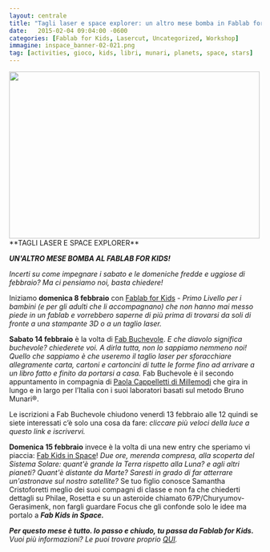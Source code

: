 ```yaml
---
layout: centrale
title: "Tagli laser e space explorer: un altro mese bomba in Fablab for Kids!"
date:   2015-02-04 09:04:00 -0600
categories: [Fablab for Kids, Lasercut, Uncategorized, Workshop]
immagine: inspace_banner-02-021.png
tag: [activities, gioco, kids, libri, munari, planets, space, stars]
---
```

<img src="/img/blog/inspace_banner-02-021.png" width="500" height="333">
**TAGLI LASER E SPACE EXPLORER**

**_UN'ALTRO MESE BOMBA AL FABLAB FOR KIDS!_**

_Incerti su come impegnare i sabato e le domeniche fredde e uggiose di febbraio? Ma ci pensiamo noi, basta chiedere!_

Iniziamo **domenica 8 febbraio** con [Fablab for Kids](https://www.eventbrite.it/e/biglietti-fablab-4-kids-8-febbraio-15454840845) - _Primo Livello per i bambini (e per gli adulti che li accompagnano) che non hanno mai messo piede in un fablab e vorrebbero saperne di più prima di trovarsi da soli di fronte a una stampante 3D o a un taglio laser._

**Sabato 14 febbraio** è la volta di [Fab Buchevole](https://www.eventbrite.it/e/biglietti-fab-buchevole-14-febbraio-15455184874).
_E che diavolo significa buchevole? chiederete voi. A dirla tutta, non lo sappiamo nemmeno noi! Quello che sappiamo è che useremo il taglio laser per sforacchiare allegramente carta, cartoni e cartoncini di tutte le forme fino ad arrivare a un libro fatto e finito da portarsi a casa._
Fab Buchevole è il secondo appuntamento in compagnia di [Paola Cappelletti di Millemodi](http://www.millemodi.org/) che gira in lungo e in largo per l’Italia con i suoi laboratori basati sul metodo Bruno Munari®.

Le iscrizioni a Fab Buchevole chiudono venerdì 13 febbraio alle 12 quindi se siete interessati c’è solo una cosa da fare: _cliccare più veloci della luce a questo link e iscrivervi._

**Domenica 15 febbraio** invece è la volta di una new entry che speriamo vi piaccia: [Fab Kids in Space](https://www.eventbrite.it/e/biglietti-fab-4-kids-in-space-15-febbraio-15455152778)! _Due ore, merenda compresa, alla scoperta del Sistema Solare: quant'è grande la Terra rispetto alla Luna? e agli altri pianeti? Quant'è distante da Marte? Saresti in grado di far atterrare un'astronave sul nostro satellite?_ Se tuo figlio conosce Samantha Cristoforetti meglio dei suoi compagni di classe e non fa che chiederti dettagli su Philae, Rosetta e su un asteroide chiamato 67P/Churyumov-Gerasimenk, non fargli guardare Focus che gli confonde solo le idee ma portalo a _**Fab Kids in Space.**_

_**Per questo mese è tutto. Io passo e chiudo, tu passa da Fablab for Kids.**
Vuoi più informazioni? Le puoi trovare proprio [QUI](http://fablabtorino.org/eventi/)._
